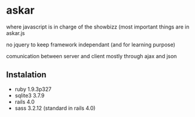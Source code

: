 askar
=========

where javascript is in charge of the showbizz (most important things are in askar.js

no jquery to keep framework independant (and for learning purpose)

comunication between server and client mostly through ajax and json

Instalation
-----------

* ruby 1.9.3p327
* sqlite3 3.7.9
* rails 4.0
* sass 3.2.12 (standard in rails 4.0)
